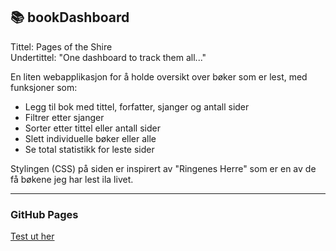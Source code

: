 ##  📚 bookDashboard 

Tittel: Pages of the Shire <br>
Undertittel: "One dashboard to track them all..."

En liten webapplikasjon for å holde oversikt over bøker som er lest, med funksjoner som:
- Legg til bok med tittel, forfatter, sjanger og antall sider
- Filtrer etter sjanger
- Sorter etter tittel eller antall sider
- Slett individuelle bøker eller alle
- Se total statistikk for leste sider

Stylingen (CSS) på siden er inspirert av "Ringenes Herre" som er en av de få bøkene jeg har lest ila livet. 

---

### GitHub Pages

[Test ut her](https://vildesv.github.io/bookDashboard/)
